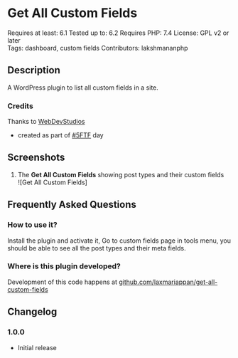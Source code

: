 # Get All Custom Fields

Requires at least: 6.1
Tested up to: 6.2
Requires PHP: 7.4 
License: GPL v2 or later  
Tags: dashboard, custom fields
Contributors: lakshmananphp  

## Description

A WordPress plugin to list all custom fields in a site.

### Credits

Thanks to [WebDevStudios](https://wordpress.org/five-for-the-future/pledge/webdevstudios/)

* created as part of [#5FTF](https://wordpress.org/five-for-the-future/) day

## Screenshots

1. The **Get All Custom Fields** showing post types and their custom fields<br>![Get All Custom Fields]

## Frequently Asked Questions

### How to use it?

Install the plugin and activate it, 
Go to custom fields page in tools menu, you should be able to see all the post types and their meta fields.

### Where is this plugin developed?

Development of this code happens at [github.com/laxmariappan/get-all-custom-fields](https://github.com/laxmariappan/get-all-custom-fields)

## Changelog

### 1.0.0

* Initial release